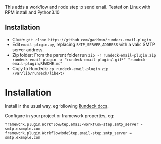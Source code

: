 This adds a workflow and node step to send email. Tested on Linux with RPM install and Python3.10.

## Installation
- Clone: `git clone https://github.com/gaddman/rundeck-email-plugin`
- Edit `email-plugin.py`, replacing `SMTP_SERVER_ADDRESS` with a valid SMTP server address.
- Zip folder: From the parent folder run `zip -r rundeck-email-plugin.zip rundeck-email-plugin -x "rundeck-email-plugin/.git*" "rundeck-email-plugin/README.md"`
- Copy to Rundeck: `cp rundeck-email-plugin.zip /var/lib/rundeck/libext/`

# Installation
Install in the usual way, eg following [Rundeck docs](https://docs.rundeck.com/docs/administration/configuration/plugins/installing.html).

Configure in your project or framework properties, eg:
```
framework.plugin.WorkflowStep.email-workflow-step.smtp_server = smtp.example.com
framework.plugin.WorkflowNodeStep.email-step.smtp_server = smtp.example.com
```
